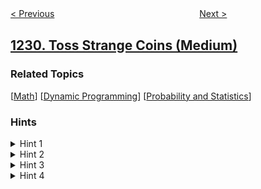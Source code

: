 <!--|This file generated by command(leetcode description); DO NOT EDIT.    |-->
<!--+----------------------------------------------------------------------+-->
<!--|@author    openset <openset.wang@gmail.com>                           |-->
<!--|@link      https://github.com/openset                                 |-->
<!--|@home      https://github.com/openset/leetcode                        |-->
<!--+----------------------------------------------------------------------+-->

[< Previous](../meeting-scheduler "Meeting Scheduler")
　　　　　　　　　　　　　　　　
[Next >](../divide-chocolate "Divide Chocolate")

## [1230. Toss Strange Coins (Medium)](https://leetcode.com/problems/toss-strange-coins "抛掷硬币")



### Related Topics
  [[Math](../../tag/math/README.md)]
  [[Dynamic Programming](../../tag/dynamic-programming/README.md)]
  [[Probability and Statistics](../../tag/probability-and-statistics/README.md)]

### Hints
<details>
<summary>Hint 1</summary>
What about solving the problem with DP?
</details>

<details>
<summary>Hint 2</summary>
Use DP with two states dp[pos][cnt], where pos represents the pos-th coin and cnt is the number of heads seen so far.
</details>

<details>
<summary>Hint 3</summary>
You can do the transitions with a little bit math.
</details>

<details>
<summary>Hint 4</summary>
For the base case, when pos == n return (cnt == target) to filter out the invalid scenarios.
</details>
